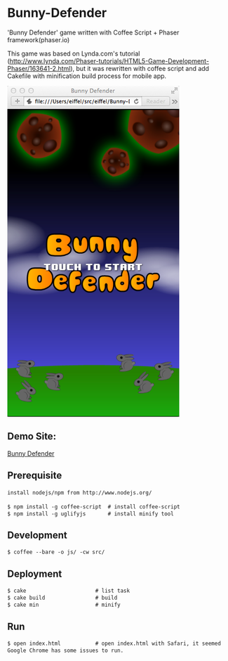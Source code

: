 Bunny-Defender
==============

'Bunny Defender' game written with Coffee Script + Phaser framework(phaser.io)

This game was based on Lynda.com's tutorial (http://www.lynda.com/Phaser-tutorials/HTML5-Game-Development-Phaser/163641-2.html), but it was rewritten with coffee script and add Cakefile with minification build process for mobile app.

![Screen Shot](screenshot.png "Screen Shot")

## Demo Site:  

[Bunny Defender](http://bunny-defender.herokuapp.com/ "Bunny Defender") 

## Prerequisite

    install nodejs/npm from http://www.nodejs.org/

    $ npm install -g coffee-script  # install coffee-script
    $ npm install -g uglifyjs       # install minify tool

## Development

    $ coffee --bare -o js/ -cw src/

## Deployment

    $ cake                      # list task
    $ cake build                # build
    $ cake min                  # minify

## Run

    $ open index.html           # open index.html with Safari, it seemed Google Chrome has some issues to run.
